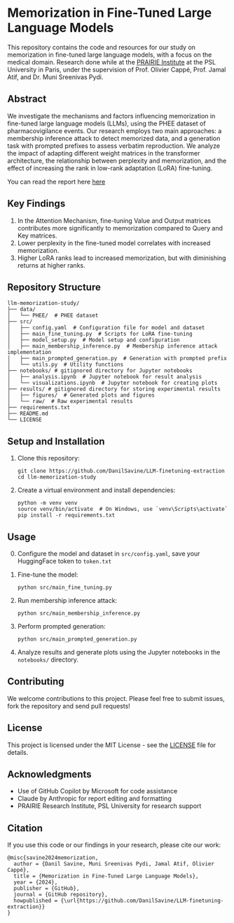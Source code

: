 # Memorization in Fine-Tuned Large Language Models

This repository contains the code and resources for our study on memorization in fine-tuned large language models, with a focus on the medical domain. 
Research done while at the [PRAIRIE Institute](https://prairie-institute.fr/) at the PSL University in Paris, under the supervision of Prof. Olivier Cappé, Prof. Jamal Atif, and Dr. Muni Sreenivas Pydi.

## Abstract

We investigate the mechanisms and factors influencing memorization in fine-tuned large language models (LLMs), using the PHEE dataset of pharmacovigilance events. Our research employs two main approaches: a membership inference attack to detect memorized data, and a generation task with prompted prefixes to assess verbatim reproduction. We analyze the impact of adapting different weight matrices in the transformer architecture, the relationship between perplexity and memorization, and the effect of increasing the rank in low-rank adaptation (LoRA) fine-tuning.

You can read the report here [here](docs/Memorization_in_Fine_Tuned_LLMs_SAVINE_2024.pdf)

## Key Findings

1. In the Attention Mechanism, fine-tuning Value and Output matrices contributes more significantly to memorization compared to Query and Key matrices.
2. Lower perplexity in the fine-tuned model correlates with increased memorization.
3. Higher LoRA ranks lead to increased memorization, but with diminishing returns at higher ranks.

## Repository Structure

```
llm-memorization-study/
├── data/
│   └── PHEE/  # PHEE dataset 
├── src/
│   ├── config.yaml  # Configuration file for model and dataset
│   ├── main_fine_tuning.py  # Scripts for LoRA fine-tuning
│   ├── model_setup.py  # Model setup and configuration
│   ├── main_membership_inference.py  # Membership inference attack implementation
│   ├── main_prompted_generation.py  # Generation with prompted prefix
│   └── utils.py  # Utility functions
├── notebooks/ # gitignored directory for Jupyter notebooks
│   ├── analysis.ipynb  # Jupyter notebook for result analysis
│   └── visualizations.ipynb  # Jupyter notebook for creating plots
├── results/ # gitignored directory for storing experimental results
│   ├── figures/  # Generated plots and figures
│   └── raw/  # Raw experimental results
├── requirements.txt
├── README.md
└── LICENSE
```

## Setup and Installation

1. Clone this repository:
   ```
   git clone https://github.com/DanilSavine/LLM-finetuning-extraction
   cd llm-memorization-study
   ```

2. Create a virtual environment and install dependencies:
   ```
   python -m venv venv
   source venv/bin/activate  # On Windows, use `venv\Scripts\activate`
   pip install -r requirements.txt
   ```

## Usage

0. Configure the model and dataset in `src/config.yaml`, save your HuggingFace token to `token.txt` 

2. Fine-tune the model:
   ```
   python src/main_fine_tuning.py
   ```

3. Run membership inference attack:
   ```
   python src/main_membership_inference.py
   ```

4. Perform prompted generation:
   ```
   python src/main_prompted_generation.py
   ```

5. Analyze results and generate plots using the Jupyter notebooks in the `notebooks/` directory.

## Contributing

We welcome contributions to this project. Please feel free to submit issues, fork the repository and send pull requests!

## License

This project is licensed under the MIT License - see the [LICENSE](LICENSE) file for details.

## Acknowledgments

- Use of GitHub Copilot by Microsoft for code assistance
- Claude by Anthropic for report editing and formatting
- PRAIRIE Research Institute, PSL University for research support

## Citation

If you use this code or our findings in your research, please cite our work:

```
@misc{savine2024memorization,
  author = {Danil Savine, Muni Sreenivas Pydi, Jamal Atif, Olivier Cappé},
  title = {Memorization in Fine-Tuned Large Language Models},
  year = {2024},
  publisher = {GitHub},
  journal = {GitHub repository},
  howpublished = {\url{https://github.com/DanilSavine/LLM-finetuning-extraction}}
}
```
